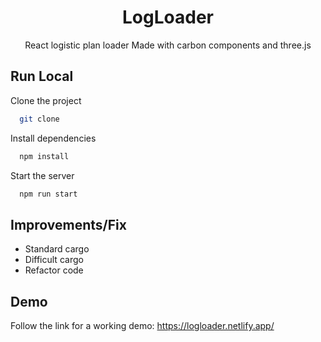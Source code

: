 <div align="center">

# LogLoader
React logistic plan loader Made with carbon components and three.js<br>

</div>

## Run Local

Clone the project

```bash
  git clone
```

Install dependencies

```bash
  npm install
```

Start the server

```bash
  npm run start
```

## Improvements/Fix
  - Standard cargo<br>
  - Difficult cargo<br>
  - Refactor code<br>

## Demo

Follow the link for a working demo: https://logloader.netlify.app/




